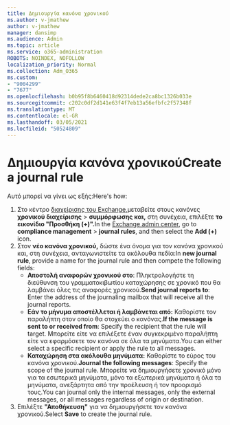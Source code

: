 ```yaml
---
title: Δημιουργία κανόνα χρονικού
ms.author: v-jmathew
author: v-jmathew
manager: dansimp
ms.audience: Admin
ms.topic: article
ms.service: o365-administration
ROBOTS: NOINDEX, NOFOLLOW
localization_priority: Normal
ms.collection: Adm_O365
ms.custom:
- "9004299"
- "7677"
ms.openlocfilehash: b0b95f8b6460418d92314dede2ca8bc1326b033e
ms.sourcegitcommit: c202c0df2d141e63f4f7eb13a56efbfc2f57348f
ms.translationtype: MT
ms.contentlocale: el-GR
ms.lasthandoff: 03/05/2021
ms.locfileid: "50524809"
---
```

# <a name="create-a-journal-rule"></a><span data-ttu-id="8b403-102">Δημιουργία κανόνα χρονικού</span><span class="sxs-lookup"><span data-stu-id="8b403-102">Create a journal rule</span></span>

<span data-ttu-id="8b403-103">Αυτό μπορεί να γίνει ως εξής:</span><span class="sxs-lookup"><span data-stu-id="8b403-103">Here's how:</span></span>

1. <span data-ttu-id="8b403-104">Στο κέντρο [διαχείρισης του Exchange,](https://go.microsoft.com/fwlink/p/?linkid=2059104)μεταβείτε στους κανόνες **χρονικού διαχείρισης**  >  **συμμόρφωσης και,** στη συνέχεια, επιλέξτε **το εικονίδιο "Προσθήκη (+)".**</span><span class="sxs-lookup"><span data-stu-id="8b403-104">In the [Exchange admin center](https://go.microsoft.com/fwlink/p/?linkid=2059104), go to **compliance management** > **journal rules**, and then select the **Add (+)** icon.</span></span>
2. <span data-ttu-id="8b403-105">Στον **νέο κανόνα χρονικού,** δώστε ένα όνομα για τον κανόνα χρονικού και, στη συνέχεια, ανταγωνιστείτε τα ακόλουθα πεδία:</span><span class="sxs-lookup"><span data-stu-id="8b403-105">In **new journal rule**, provide a name for the journal rule and then compete the following fields:</span></span>  
    - <span data-ttu-id="8b403-106">**Αποστολή αναφορών χρονικού στο**: Πληκτρολογήστε τη διεύθυνση του γραμματοκιβωτίου καταχώρησης σε χρονικό που θα λαμβάνει όλες τις αναφορές χρονικού.</span><span class="sxs-lookup"><span data-stu-id="8b403-106">**Send journal reports to**: Enter the address of the journaling mailbox that will receive all the journal reports.</span></span>  
    - <span data-ttu-id="8b403-107">**Εάν το μήνυμα αποστέλλεται ή λαμβάνεται από:** Καθορίστε τον παραλήπτη στον οποίο θα στοχεύει ο κανόνας.</span><span class="sxs-lookup"><span data-stu-id="8b403-107">**If the message is sent to or received from**: Specify the recipient that the rule will target.</span></span> <span data-ttu-id="8b403-108">Μπορείτε είτε να επιλέξετε έναν συγκεκριμένο παραλήπτη είτε να εφαρμόσετε τον κανόνα σε όλα τα μηνύματα.</span><span class="sxs-lookup"><span data-stu-id="8b403-108">You can either select a specific recipient or apply the rule to all messages.</span></span>  
    - <span data-ttu-id="8b403-109">**Καταχώρηση στα ακόλουθα μηνύματα:** Καθορίστε το εύρος του κανόνα χρονικού.</span><span class="sxs-lookup"><span data-stu-id="8b403-109">**Journal the following messages**: Specify the scope of the journal rule.</span></span> <span data-ttu-id="8b403-110">Μπορείτε να δημιουργήσετε χρονικό μόνο για τα εσωτερικά μηνύματα, μόνο τα εξωτερικά μηνύματα ή όλα τα μηνύματα, ανεξάρτητα από την προέλευση ή τον προορισμό τους.</span><span class="sxs-lookup"><span data-stu-id="8b403-110">You can journal only the internal messages, only the external messages, or all messages regardless of origin or destination.</span></span>
3. <span data-ttu-id="8b403-111">Επιλέξτε **"Αποθήκευση"** για να δημιουργήσετε τον κανόνα χρονικού.</span><span class="sxs-lookup"><span data-stu-id="8b403-111">Select **Save** to create the journal rule.</span></span>
